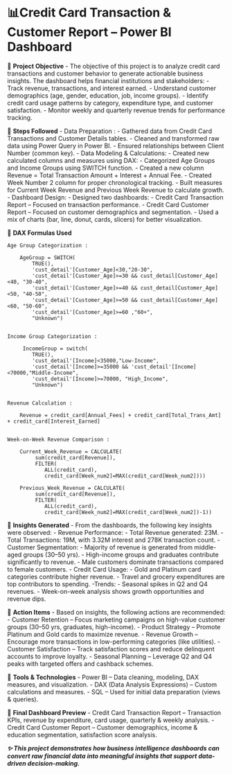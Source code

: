 # 📊Credit Card Transaction & Customer Report – Power BI Dashboard

🔹 **Project Objective**
	- The objective of this project is to analyze credit card transactions and customer behavior to generate actionable business insights. The dashboard helps financial institutions and stakeholders:
	- Track revenue, transactions, and interest earned.
	- Understand customer demographics (age, gender, education, job, income groups).
	- Identify credit card usage patterns by category, expenditure type, and customer satisfaction.
	- Monitor weekly and quarterly revenue trends for performance tracking.

🔹 **Steps Followed**
	- Data Preparation :
		- Gathered data from Credit Card Transactions and Customer Details tables.
		- Cleaned and transformed raw data using Power Query in Power BI.
		- Ensured relationships between Client Number (common key).
	- Data Modeling & Calculations:
		- Created new calculated columns and measures using DAX:
		- Categorized Age Groups and Income Groups using SWITCH function.
		- Created a new column Revenue = Total Transaction Amount + Interest + Annual Fee.
		- Created Week Number 2 column for proper chronological tracking.
		- Built measures for Current Week Revenue and Previous Week Revenue to calculate growth.
	- Dashboard Design:
		- Designed two dashboards:
			- Credit Card Transaction Report – Focused on transaction performance.
			- Credit Card Customer Report – Focused on customer demographics and segmentation.
		- Used a mix of charts (bar, line, donut, cards, slicers) for better visualization.

🔹 **DAX Formulas Used**

	Age Group Categorization :

		AgeGroup = SWITCH(
		    TRUE(),
		    'cust_detail'[Customer_Age]<30,"20-30",
		    'cust_detail'[Customer_Age]>=30 && cust_detail[Customer_Age]<40, "30-40",
		    'cust_detail'[Customer_Age]>=40 && cust_detail[Customer_Age]<50, "40-50",
		    'cust_detail'[Customer_Age]>=50 && cust_detail[Customer_Age]<60, "50-60",
		    'cust_detail'[Customer_Age]>=60 ,"60+",
		    "Unknown")


	Income Group Categorization :

		 IncomeGroup = switch(
		    TRUE(),
		    'cust_detail'[Income]<35000,"Low-Income",
		    'cust_detail'[Income]>=35000 && 'cust_detail'[Income]<70000,"Middle-Income",
		    'cust_detail'[Income]>=70000, "High_Income",
		    "Unknown")


	Revenue Calculation :

		Revenue = credit_card[Annual_Fees] + credit_card[Total_Trans_Amt] + credit_card[Interest_Earned]


	Week-on-Week Revenue Comparison :

		Current_Week_Revenue = CALCULATE(
		     sum(credit_card[Revenue]),
		     FILTER(
		        ALL(credit_card),
		        credit_card[Week_num2]=MAX(credit_card[Week_num2])))

		Previous_Week_Revenue = CALCULATE(
		     sum(credit_card[Revenue]),
		     FILTER(
		        ALL(credit_card),
		        credit_card[Week_num2]=MAX(credit_card[Week_num2])-1))

🔹 **Insights Generated**
	- From the dashboards, the following key insights were observed:
	- Revenue Performance:
		- Total Revenue generated: 23M.
		- Total Transactions: 19M, with 3.32M interest and 278K transaction count.
	- Customer Segmentation:
		- Majority of revenue is generated from middle-aged groups (30–50 yrs).
		- High-income groups and graduates contribute significantly to revenue.
		- Male customers dominate transactions compared to female customers.
	- Credit Card Usage:
		- Gold and Platinum card categories contribute higher revenue.
		- Travel and grocery expenditures are top contributors to spending.
	-Trends:
		- Seasonal spikes in Q2 and Q4 revenues.
		- Week-on-week analysis shows growth opportunities and revenue dips.

🔹 **Action Items**
	- Based on insights, the following actions are recommended:
		- Customer Retention – Focus marketing campaigns on high-value customer groups (30–50 yrs, graduates, high-income).
		- Product Strategy – Promote Platinum and Gold cards to maximize revenue.
		- Revenue Growth – Encourage more transactions in low-performing categories (like utilities).
		- Customer Satisfaction – Track satisfaction scores and reduce delinquent accounts to improve loyalty.
		- Seasonal Planning – Leverage Q2 and Q4 peaks with targeted offers and cashback schemes.

🔹 **Tools & Technologies**
	- Power BI – Data cleaning, modeling, DAX measures, and visualization.
	- DAX (Data Analysis Expressions) – Custom calculations and measures.
	- SQL – Used for initial data preparation (views & queries).

🔹 **Final Dashboard Preview**
	- Credit Card Transaction Report – Transaction KPIs, revenue by expenditure, card usage, quarterly & weekly analysis.
	- Credit Card Customer Report – Customer demographics, income & education segmentation, satisfaction score analysis.

***✨ This project demonstrates how business intelligence dashboards can convert raw financial data into meaningful insights that support data-driven decision-making.***

